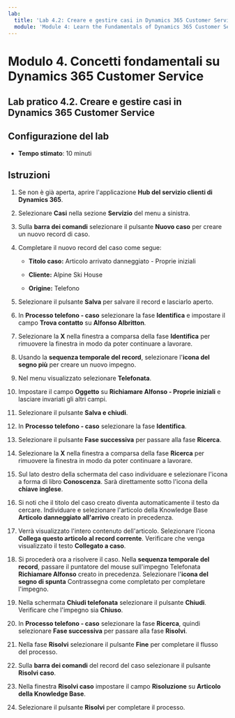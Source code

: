 ```yaml
---
lab:
  title: 'Lab 4.2: Creare e gestire casi in Dynamics 365 Customer Service'
  module: 'Module 4: Learn the Fundamentals of Dynamics 365 Customer Service'
---
```


<a name="module-4-learn-the-fundamentals-of-dynamics-365-customer-service"></a>Modulo 4. Concetti fondamentali su Dynamics 365 Customer Service
========================

## <a name="practice-lab-42---create-and-manage-cases-in-dynamics-365-customer-service"></a>Lab pratico 4.2. Creare e gestire casi in Dynamics 365 Customer Service

## <a name="lab-setup"></a>Configurazione del lab

  - **Tempo stimato**: 10 minuti

## <a name="instructions"></a>Istruzioni

1. Se non è già aperta, aprire l'applicazione **Hub del servizio clienti di Dynamics 365**. 

2. Selezionare **Casi** nella sezione **Servizio** del menu a sinistra. 

3. Sulla **barra dei comandi** selezionare il pulsante **Nuovo caso** per creare un nuovo record di caso.

4. Completare il nuovo record del caso come segue:

    - **Titolo caso:** Articolo arrivato danneggiato - Proprie iniziali

    - **Cliente:** Alpine Ski House

    - **Origine:** Telefono

5. Selezionare il pulsante **Salva** per salvare il record e lasciarlo aperto. 

6. In **Processo telefono - caso** selezionare la fase **Identifica** e impostare il campo **Trova contatto** su **Alfonso Albritton**. 

7. Selezionare la **X** nella finestra a comparsa della fase **Identifica** per rimuovere la finestra in modo da poter continuare a lavorare. 

8. Usando la **sequenza temporale del record**, selezionare l'**icona del segno più** per creare un nuovo impegno. 

9. Nel menu visualizzato selezionare **Telefonata**.

10. Impostare il campo **Oggetto** su **Richiamare Alfonso - Proprie iniziali** e lasciare invariati gli altri campi. 

11. Selezionare il pulsante **Salva e chiudi**. 

12. In **Processo telefono - caso** selezionare la fase **Identifica**.

13. Selezionare il pulsante **Fase successiva** per passare alla fase **Ricerca**. 

14. Selezionare la **X** nella finestra a comparsa della fase **Ricerca** per rimuovere la finestra in modo da poter continuare a lavorare. 

15. Sul lato destro della schermata del caso individuare e selezionare l'icona a forma di libro **Conoscenza**. Sarà direttamente sotto l'icona della **chiave inglese**.

16. Si noti che il titolo del caso creato diventa automaticamente il testo da cercare. Individuare e selezionare l'articolo della Knowledge Base **Articolo danneggiato all'arrivo** creato in precedenza. 

17. Verrà visualizzato l'intero contenuto dell'articolo. Selezionare l'icona **Collega questo articolo al record corrente**. Verificare che venga visualizzato il testo **Collegato a caso**. 

18. Si procederà ora a risolvere il caso. Nella **sequenza temporale del record**, passare il puntatore del mouse sull'impegno Telefonata **Richiamare Alfonso** creato in precedenza. Selezionare l'**icona del segno di spunta** Contrassegna come completato per completare l'impegno. 

19. Nella schermata **Chiudi telefonata** selezionare il pulsante **Chiudi**. Verificare che l'impegno sia **Chiuso**.

20. In **Processo telefono - caso** selezionare la fase **Ricerca**, quindi selezionare **Fase successiva** per passare alla fase **Risolvi**.

21. Nella fase **Risolvi** selezionare il pulsante **Fine** per completare il flusso del processo.

22. Sulla **barra dei comandi** del record del caso selezionare il pulsante **Risolvi caso**.

23. Nella finestra **Risolvi caso** impostare il campo **Risoluzione** su **Articolo della Knowledge Base**. 

24. Selezionare il pulsante **Risolvi** per completare il processo.

